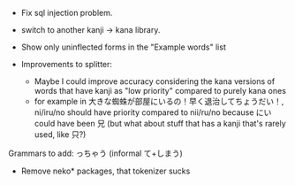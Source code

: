 - Fix sql injection problem.
- switch to another kanji -> kana library.
- Show only uninflected forms in the "Example words" list

- Improvements to splitter:
    - Maybe I could improve accuracy considering the kana versions of words that have kanji as "low priority" compared to purely kana ones
    - for example in 大きな蜘蛛が部屋にいるの！早く退治してちょうだい！, ni/iru/no should have priority compared to nii/ru/no because にい could have been 兄 (but what about stuff that has a kanji that's rarely used, like 只?)

Grammars to add:
っちゃう (informal て+しまう)

- Remove neko* packages, that tokenizer sucks